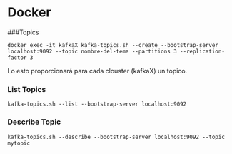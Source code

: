 # Docker
###Topics
```
docker exec -it kafkaX kafka-topics.sh --create --bootstrap-server localhost:9092 --topic nombre-del-tema --partitions 3 --replication-factor 3
```
Lo esto proporcionará para cada clouster (kafkaX) un topico. 
### List Topics

```
kafka-topics.sh --list --bootstrap-server localhost:9092
```

### Describe Topic

```
kafka-topics.sh --describe --bootstrap-server localhost:9092 --topic mytopic
```
